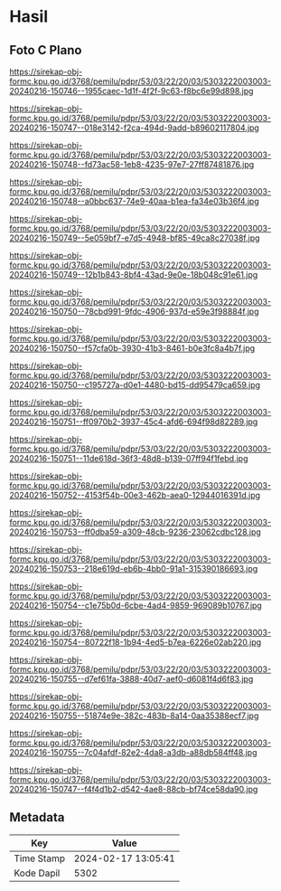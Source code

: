 # Hasil

## Foto C Plano

https://sirekap-obj-formc.kpu.go.id/3768/pemilu/pdpr/53/03/22/20/03/5303222003003-20240216-150746--1955caec-1d1f-4f2f-9c63-f8bc6e99d898.jpg

https://sirekap-obj-formc.kpu.go.id/3768/pemilu/pdpr/53/03/22/20/03/5303222003003-20240216-150747--018e3142-f2ca-494d-9add-b89602117804.jpg

https://sirekap-obj-formc.kpu.go.id/3768/pemilu/pdpr/53/03/22/20/03/5303222003003-20240216-150748--fd73ac58-1eb8-4235-97e7-27ff87481876.jpg

https://sirekap-obj-formc.kpu.go.id/3768/pemilu/pdpr/53/03/22/20/03/5303222003003-20240216-150748--a0bbc637-74e9-40aa-b1ea-fa34e03b36f4.jpg

https://sirekap-obj-formc.kpu.go.id/3768/pemilu/pdpr/53/03/22/20/03/5303222003003-20240216-150749--5e059bf7-e7d5-4948-bf85-49ca8c27038f.jpg

https://sirekap-obj-formc.kpu.go.id/3768/pemilu/pdpr/53/03/22/20/03/5303222003003-20240216-150749--12b1b843-8bf4-43ad-9e0e-18b048c91e61.jpg

https://sirekap-obj-formc.kpu.go.id/3768/pemilu/pdpr/53/03/22/20/03/5303222003003-20240216-150750--78cbd991-9fdc-4906-937d-e59e3f98884f.jpg

https://sirekap-obj-formc.kpu.go.id/3768/pemilu/pdpr/53/03/22/20/03/5303222003003-20240216-150750--f57cfa0b-3930-41b3-8461-b0e3fc8a4b7f.jpg

https://sirekap-obj-formc.kpu.go.id/3768/pemilu/pdpr/53/03/22/20/03/5303222003003-20240216-150750--c195727a-d0e1-4480-bd15-dd95479ca659.jpg

https://sirekap-obj-formc.kpu.go.id/3768/pemilu/pdpr/53/03/22/20/03/5303222003003-20240216-150751--ff0970b2-3937-45c4-afd6-694f98d82289.jpg

https://sirekap-obj-formc.kpu.go.id/3768/pemilu/pdpr/53/03/22/20/03/5303222003003-20240216-150751--11de618d-36f3-48d8-b139-07ff94f1febd.jpg

https://sirekap-obj-formc.kpu.go.id/3768/pemilu/pdpr/53/03/22/20/03/5303222003003-20240216-150752--4153f54b-00e3-462b-aea0-12944016391d.jpg

https://sirekap-obj-formc.kpu.go.id/3768/pemilu/pdpr/53/03/22/20/03/5303222003003-20240216-150753--ff0dba59-a309-48cb-9236-23062cdbc128.jpg

https://sirekap-obj-formc.kpu.go.id/3768/pemilu/pdpr/53/03/22/20/03/5303222003003-20240216-150753--218e619d-eb6b-4bb0-91a1-315390186693.jpg

https://sirekap-obj-formc.kpu.go.id/3768/pemilu/pdpr/53/03/22/20/03/5303222003003-20240216-150754--c1e75b0d-6cbe-4ad4-9859-969089b10767.jpg

https://sirekap-obj-formc.kpu.go.id/3768/pemilu/pdpr/53/03/22/20/03/5303222003003-20240216-150754--80722f18-1b94-4ed5-b7ea-6226e02ab220.jpg

https://sirekap-obj-formc.kpu.go.id/3768/pemilu/pdpr/53/03/22/20/03/5303222003003-20240216-150755--d7ef61fa-3888-40d7-aef0-d6081f4d6f83.jpg

https://sirekap-obj-formc.kpu.go.id/3768/pemilu/pdpr/53/03/22/20/03/5303222003003-20240216-150755--51874e9e-382c-483b-8a14-0aa35388ecf7.jpg

https://sirekap-obj-formc.kpu.go.id/3768/pemilu/pdpr/53/03/22/20/03/5303222003003-20240216-150755--7c04afdf-82e2-4da8-a3db-a88db584ff48.jpg

https://sirekap-obj-formc.kpu.go.id/3768/pemilu/pdpr/53/03/22/20/03/5303222003003-20240216-150747--f4f4d1b2-d542-4ae8-88cb-bf74ce58da90.jpg


## Metadata

| Key        | Value               |
| ---------- | ------------------- |
| Time Stamp | 2024-02-17 13:05:41 |
| Kode Dapil | 5302                |



